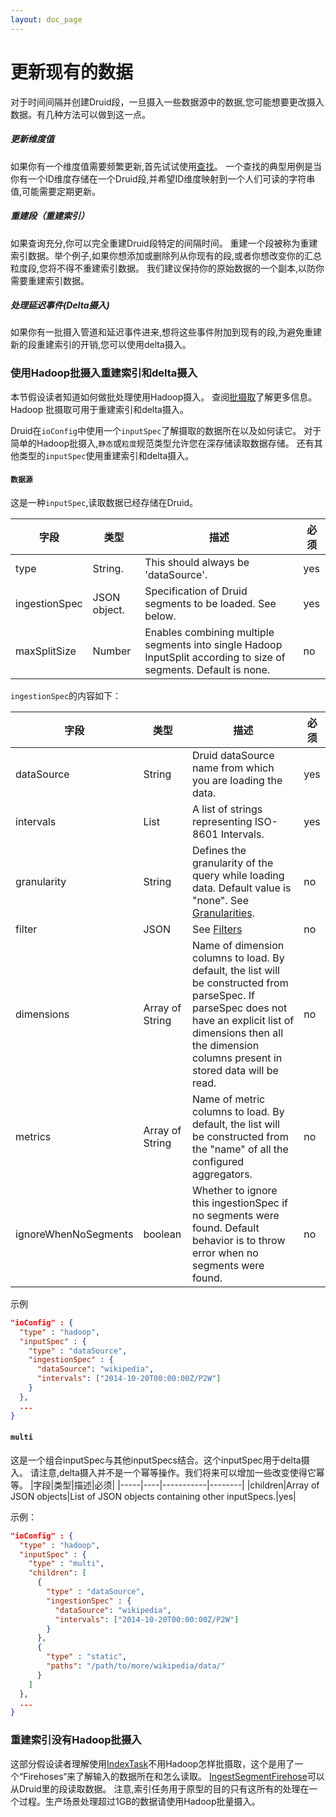 ```yaml
---
layout: doc_page
---
```

# 更新现有的数据

对于时间间隔并创建Druid段，一旦摄入一些数据源中的数据,您可能想要更改摄入数据。有几种方法可以做到这一点。

##### 更新维度值

如果你有一个维度值需要频繁更新,首先试试使用[查找](../querying/lookups.html)。
一个查找的典型用例是当你有一个ID维度存储在一个Druid段,并希望ID维度映射到一个人们可读的字符串值,可能需要定期更新。
##### 重建段（重建索引）

如果查询充分,你可以完全重建Druid段特定的间隔时间。
重建一个段被称为重建索引数据。举个例子,如果你想添加或删除列从你现有的段,或者你想改变你的汇总粒度段,您将不得不重建索引数据。
我们建议保持你的原始数据的一个副本,以防你需要重建索引数据。
##### 处理延迟事件(Delta摄入)

如果你有一批摄入管道和延迟事件进来,想将这些事件附加到现有的段,为避免重建新的段重建索引的开销,您可以使用delta摄入。
### 使用Hadoop批摄入重建索引和delta摄入

本节假设读者知道如何做批处理使用Hadoop摄入。
查阅[批摄取](batch-ingestion.html)了解更多信息。Hadoop 批摄取可用于重建索引和delta摄入。

Druid在`ioConfig`中使用一个`inputSpec`了解摄取的数据所在以及如何读它。
对于简单的Hadoop批摄入,`静态`或`粒度`规范类型允许您在深存储读取数据存储。
还有其他类型的`inputSpec`使用重建索引和delta摄入。
#### `数据源`

这是一种`inputSpec`,读取数据已经存储在Druid。

|字段|类型|描述|必须|
|-----|----|-----------|--------|
|type|String.|This should always be 'dataSource'.|yes|
|ingestionSpec|JSON object.|Specification of Druid segments to be loaded. See below.|yes|
|maxSplitSize|Number|Enables combining multiple segments into single Hadoop InputSplit according to size of segments. Default is none. |no|
 
`ingestionSpec`的内容如下：  

|字段|类型|描述|必须|
|-----|----|-----------|--------|
|dataSource|String|Druid dataSource name from which you are loading the data.|yes|
|intervals|List|A list of strings representing ISO-8601 Intervals.|yes|
|granularity|String|Defines the granularity of the query while loading data. Default value is "none". See [Granularities](../querying/granularities.html).|no|
|filter|JSON|See [Filters](../querying/filters.html)|no|
|dimensions|Array of String|Name of dimension columns to load. By default, the list will be constructed from parseSpec. If parseSpec does not have an explicit list of dimensions then all the dimension columns present in stored data will be read.|no|
|metrics|Array of String|Name of metric columns to load. By default, the list will be constructed from the "name" of all the configured aggregators.|no|
|ignoreWhenNoSegments|boolean|Whether to ignore this ingestionSpec if no segments were found. Default behavior is to throw error when no segments were found.|no|

示例

```json
"ioConfig" : {
  "type" : "hadoop",
  "inputSpec" : {
    "type" : "dataSource",
    "ingestionSpec" : {
      "dataSource": "wikipedia",
      "intervals": ["2014-10-20T00:00:00Z/P2W"]
    }
  },
  ...
}
```

#### `multi`

这是一个组合inputSpec与其他inputSpecs结合。这个inputSpec用于delta摄入。
请注意,delta摄入并不是一个幂等操作。我们将来可以增加一些改变使得它幂等。
|字段|类型|描述|必须|
|-----|----|-----------|--------|
|children|Array of JSON objects|List of JSON objects containing other inputSpecs.|yes|

示例：
```json
"ioConfig" : {
  "type" : "hadoop",
  "inputSpec" : {
    "type" : "multi",
    "children": [
      {
        "type" : "dataSource",
        "ingestionSpec" : {
          "dataSource": "wikipedia",
          "intervals": ["2014-10-20T00:00:00Z/P2W"]
        }
      },
      {
        "type" : "static",
        "paths": "/path/to/more/wikipedia/data/"
      }
    ]  
  },
  ...
}
```

### 重建索引没有Hadoop批摄入

这部分假设读者理解使用[IndexTask](../ingestion/tasks.html#index-task)不用Hadoop怎样批摄取，这个是用了一个“Firehoses“来了解输入的数据所在和怎么读取。
[IngestSegmentFirehose](firehose.html#ingestsegmentfirehose)可以从Druid里的段读取数据。 
注意,索引任务用于原型的目的只有这所有的处理在一个过程。生产场景处理超过1GB的数据请使用Hadoop批量摄入。
